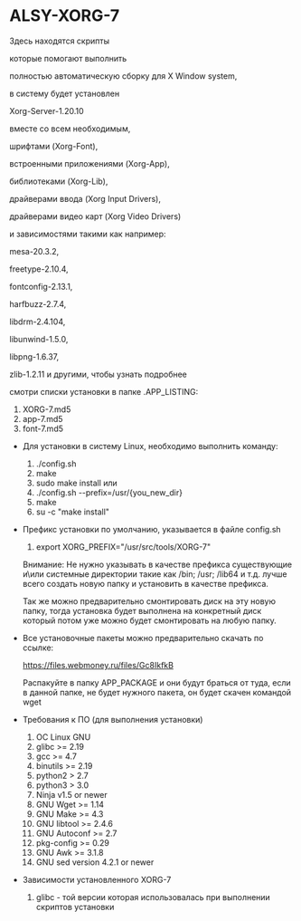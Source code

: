 ﻿# ALSY-XORG-7

Здесь находятся скрипты 

которые помогают выполнить

полностью автоматическую сборку для X Window system,

в систему будет установлен

Xorg-Server-1.20.10  
  
вместе со всем необходимым,  
  
шрифтами (Xorg-Font),  

встроенными приложениями (Xorg-App),  

библиотеками (Xorg-Lib),  

драйверами ввода (Xorg Input Drivers),  

драйверами видео карт (Xorg Video Drivers)  

и зависимостями такими как например:  

mesa-20.3.2,  

freetype-2.10.4,  

fontconfig-2.13.1,  

harfbuzz-2.7.4,  

libdrm-2.4.104,  

libunwind-1.5.0,  

libpng-1.6.37,  

zlib-1.2.11 и другими, чтобы узнать подробнее  

смотри списки установки в папке .APP_LISTING:  

1. XORG-7.md5  
2. app-7.md5  
3. font-7.md5  

* Для установки в систему Linux, необходимо выполнить команду:
  1. ./config.sh                              
  2. make         
  3. sudo make install
  или
  1. ./config.sh --prefix=/usr/{you_new_dir}
  2. make
  3. su -c "make install"

* Префикс установки по умолчанию, указывается в файле config.sh
  
  1. export XORG_PREFIX="/usr/src/tools/XORG-7"
  
  Внимание:
  Не нужно указывать в качестве префикса существующие и\или системные директории 
  такие как /bin; /usr; /lib64 и т.д. лучше всего создать новую папку и 
  установить в качестве префикса. 
  
  Так же можно предварительно смонтировать диск на эту новую папку, 
  тогда установка будет выполнена на конкретный диск 
  который потом уже можно будет смонтировать на любую папку. 

* Все установочные пакеты можно предварительно скачать по ссылке:
  
  https://files.webmoney.ru/files/Gc8IkfkB
  
  Распакуйте в папку APP_PACKAGE и они будут браться от туда, 
  если в данной папке, не будет нужного пакета, он будет скачен командой wget

* Требования к ПО (для выполнения установки)
  1. ОС Linux GNU
  2. glibc >= 2.19
  3. gcc >= 4.7
  4. binutils >= 2.19
  4. python2 > 2.7
  5. python3 > 3.0
  6. Ninja v1.5 or newer
  7. GNU Wget >= 1.14
  8. GNU Make >= 4.3
  9. GNU libtool >= 2.4.6
  10. GNU Autoconf >= 2.7
  11. pkg-config >= 0.29
  12. GNU Awk >= 3.1.8
  13. GNU sed version 4.2.1 or newer
 
* Зависимости установленного XORG-7
  1. glibc - той версии которая использовалась при выполнении скриптов установки
